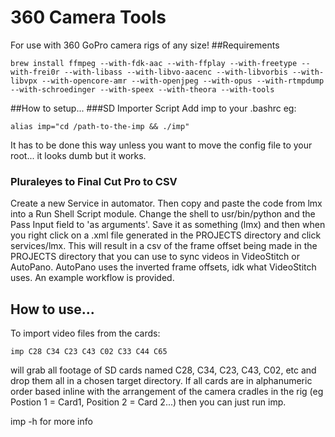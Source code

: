 # 360 Camera Tools
For use with 360 GoPro camera rigs of any size!
##Requirements

    brew install ffmpeg --with-fdk-aac --with-ffplay --with-freetype --with-frei0r --with-libass --with-libvo-aacenc --with-libvorbis --with-libvpx --with-opencore-amr --with-openjpeg --with-opus --with-rtmpdump --with-schroedinger --with-speex --with-theora --with-tools

##How to setup...
###SD Importer Script
Add imp to your .bashrc eg:

    alias imp="cd /path-to-the-imp && ./imp"
It has to be done this way unless you want to move the config file to your root... it looks dumb but it works.
### Pluraleyes to Final Cut Pro to CSV
Create a new Service in automator. Then copy and paste the code from lmx into a Run Shell Script module. Change the shell to usr/bin/python and the Pass Input field to 'as arguments'. Save it as something (lmx) and then when you right click on a .xml file generated in the PROJECTS directory and click services/lmx. This will result in a csv of the frame offset being made in the PROJECTS directory that you can use to sync videos in VideoStitch or AutoPano. AutoPano uses the inverted frame offsets, idk what VideoStitch uses. An example workflow is provided.
## How to use...
To import video files from the cards:

    imp C28 C34 C23 C43 C02 C33 C44 C65
will grab all footage of SD cards named C28, C34, C23, C43, C02, etc and drop them all in a chosen target directory. If all cards are in alphanumeric order based inline with the arrangement of the camera cradles in the rig (eg Postion 1 = Card1, Position 2 = Card 2...) then you can just run imp.

imp -h for more info
